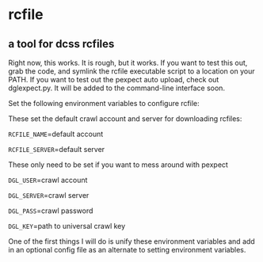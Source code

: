 # rcfile  

## a tool for dcss rcfiles

Right now, this works. It is rough, but it works. If you want to test this out,
grab the code, and symlink the rcfile executable script to a location on your
PATH. If you want to test out the pexpect auto upload, check out dglexpect.py.
It will be added to the command-line interface soon.

Set the following environment variables to configure rcfile:

These set the default crawl account and server for downloading rcfiles:

`RCFILE_NAME`=default account

`RCFILE_SERVER`=default server

These only need to be set if you want to mess around with pexpect

`DGL_USER`=crawl account

`DGL_SERVER`=crawl server

`DGL_PASS`=crawl password

`DGL_KEY`=path to universal crawl key

One of the first things I will do is unify these environment variables and add
in an optional config file as an alternate to setting environment variables. 
